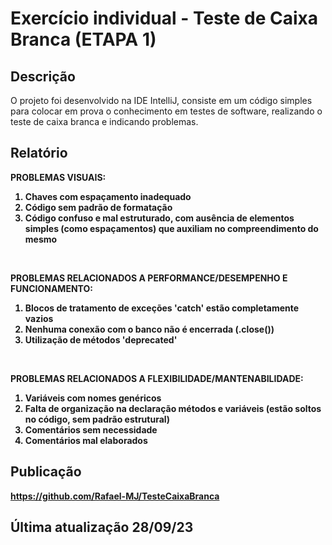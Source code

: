 # Exercício individual - Teste de Caixa Branca (ETAPA 1)

## Descrição
O projeto foi desenvolvido na IDE IntelliJ, consiste em um código simples para colocar em prova o conhecimento em testes de software, realizando o teste de caixa branca e indicando problemas.

## Relatório

<b>PROBLEMAS VISUAIS:<b/>
<ol>
    <li>
       Chaves com espaçamento inadequado
    </li>
    <li>
        Código sem padrão de formatação
    </li>
    <li>
        Código confuso e mal estruturado, com ausência de elementos simples (como espaçamentos) que auxiliam no compreendimento do mesmo
    </li>
  </ol>
  
<br>

<b>PROBLEMAS RELACIONADOS A PERFORMANCE/DESEMPENHO E FUNCIONAMENTO:<b/>
  <ol>
   <li>
       Blocos de tratamento de exceções 'catch' estão completamente vazios
    </li>
    <li>
       Nenhuma conexão com o banco não é encerrada (.close())
    </li>
    <li>
      Utilização de métodos 'deprecated'
    </li>
  </ol>

<br>

<b>PROBLEMAS RELACIONADOS A FLEXIBILIDADE/MANTENABILIDADE:<b/>
    <ol>
        <li>
            Variáveis com nomes genéricos
        </li>
        <li>
            Falta de organização na declaração métodos e variáveis (estão soltos no código, sem padrão estrutural)
        </li>
        <li>
        Comentários sem necessidade
        </li>
        <li>
            Comentários mal elaborados
        </li>
    </ol>

## Publicação
https://github.com/Rafael-MJ/TesteCaixaBranca

## Última atualização 28/09/23
